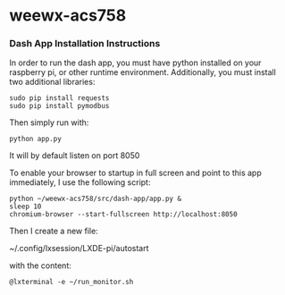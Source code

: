 # weewx-acs758

### Dash App Installation Instructions

In order to run the dash app, you must have python installed on your raspberry pi,
or other runtime environment.  Additionally, you must install two additional libraries:

```
sudo pip install requests
sudo pip install pymodbus
```

Then simply run with:

```
python app.py
```

It will by default listen on port 8050

To enable your browser to startup in full screen and point to this app immediately, I use the following script:

```
python ~/weewx-acs758/src/dash-app/app.py &
sleep 10
chromium-browser --start-fullscreen http://localhost:8050
```

Then I create a new file:

~/.config/lxsession/LXDE-pi/autostart

with the content:

```
@lxterminal -e ~/run_monitor.sh
```

